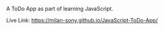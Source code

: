 A ToDo App as part of learning JavaScript.

Live Link: https://milan-sony.github.io/JavaScript-ToDo-App/
